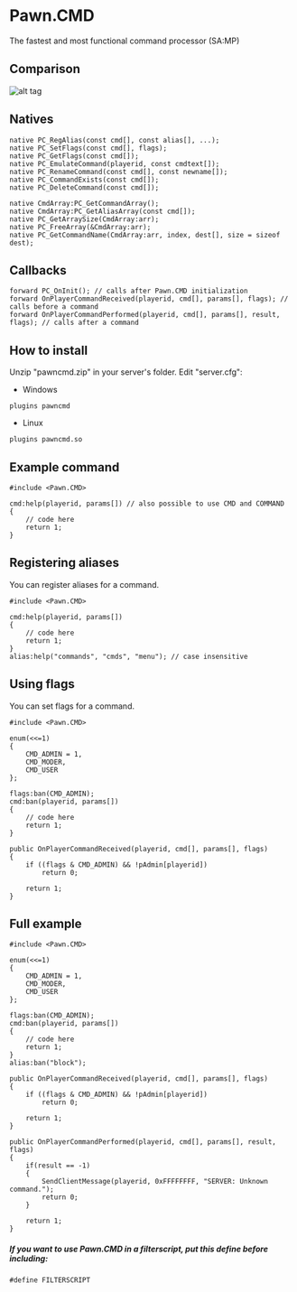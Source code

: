 # Pawn.CMD
The fastest and most functional command processor (SA:MP)
## Comparison
![alt tag](http://i.imgur.com/sVY9GBd.png)
## Natives
```pawn
native PC_RegAlias(const cmd[], const alias[], ...);
native PC_SetFlags(const cmd[], flags);
native PC_GetFlags(const cmd[]);
native PC_EmulateCommand(playerid, const cmdtext[]);
native PC_RenameCommand(const cmd[], const newname[]);
native PC_CommandExists(const cmd[]);	
native PC_DeleteCommand(const cmd[]);
	
native CmdArray:PC_GetCommandArray();
native CmdArray:PC_GetAliasArray(const cmd[]);
native PC_GetArraySize(CmdArray:arr);
native PC_FreeArray(&CmdArray:arr);
native PC_GetCommandName(CmdArray:arr, index, dest[], size = sizeof dest);
```
## Callbacks
```pawn
forward PC_OnInit(); // calls after Pawn.CMD initialization
forward OnPlayerCommandReceived(playerid, cmd[], params[], flags); // calls before a command 
forward OnPlayerCommandPerformed(playerid, cmd[], params[], result, flags); // calls after a command 
```
## How to install
Unzip "pawncmd.zip" in your server's folder. Edit "server.cfg":
- Windows
```
plugins pawncmd
```
- Linux
```
plugins pawncmd.so
```
## Example command
```pawn
#include <Pawn.CMD>

cmd:help(playerid, params[]) // also possible to use CMD and COMMAND
{
	// code here
	return 1;
}
```
## Registering aliases
You can register aliases for a command.
```pawn
#include <Pawn.CMD>

cmd:help(playerid, params[]) 
{ 
    // code here 
    return 1; 
} 
alias:help("commands", "cmds", "menu"); // case insensitive  
```
## Using flags
You can set flags for a command.
```pawn
#include <Pawn.CMD>

enum(<<=1)
{
	CMD_ADMIN = 1,
	CMD_MODER,
	CMD_USER
};

flags:ban(CMD_ADMIN);
cmd:ban(playerid, params[])
{
    // code here
    return 1;
}

public OnPlayerCommandReceived(playerid, cmd[], params[], flags)
{
    if ((flags & CMD_ADMIN) && !pAdmin[playerid])
        return 0;

    return 1;
}
```
## Full example
```pawn
#include <Pawn.CMD>

enum(<<=1)
{
	CMD_ADMIN = 1,
	CMD_MODER,
	CMD_USER
};

flags:ban(CMD_ADMIN);
cmd:ban(playerid, params[])
{
    // code here
    return 1;
}
alias:ban("block");

public OnPlayerCommandReceived(playerid, cmd[], params[], flags)
{
    if ((flags & CMD_ADMIN) && !pAdmin[playerid])
        return 0;

    return 1;
}

public OnPlayerCommandPerformed(playerid, cmd[], params[], result, flags)
{
    if(result == -1)
    {
        SendClientMessage(playerid, 0xFFFFFFFF, "SERVER: Unknown command.");
        return 0;
    }

    return 1;
}
```
##### If you want to use Pawn.CMD in a filterscript, put this define before including:
```pawn
#define FILTERSCRIPT 
```
